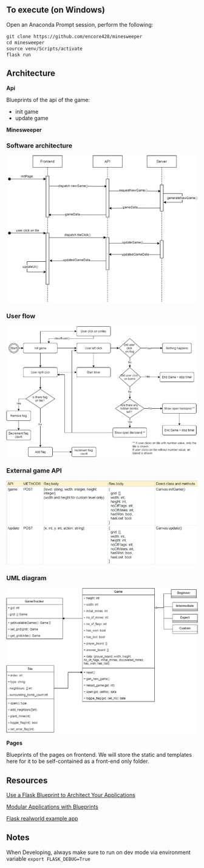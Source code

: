 ## To execute (on Windows)

Open an Anaconda Prompt session, perform the following:

```
git clone https://github.com/encore428/minesweeper
cd minesweeper
source venv/Scripts/activate
flask run
```

## Architecture

**Api**

Blueprints of the api of the game:

- init game
- update game

**Minesweeper**

### Software architecture

![software architecture](/software-architecture.jpg)

### User flow

![user flow](/user-flow.jpg)

### External game API

![external api](/external-api-design.jpg)

### UML diagram

![uml diagram](/uml.jpg)

**Pages**

Blueprints of the pages on frontend. We will store the static and templates here for it to be self-contained as a front-end only folder.

## Resources

[Use a Flask Blueprint to Architect Your Applications](https://realpython.com/flask-blueprint/)

[Modular Applications with Blueprints](https://flask.palletsprojects.com/en/2.0.x/blueprints/)

[Flask realworld example app](https://github.com/gothinkster/flask-realworld-example-app)

## Notes

When Developing, always make sure to run on dev mode via environment variable `export FLASK_DEBUG=True`
